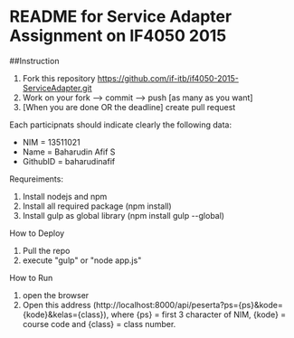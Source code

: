 # README for Service Adapter Assignment on IF4050 2015

##Instruction
1. Fork this repository https://github.com/if-itb/if4050-2015-ServiceAdapter.git
2. Work on your fork --> commit --> push [as many as you want]
3. [When you are done OR the deadline] create pull request  

Each participnats should indicate clearly the following data:
 * NIM      = 13511021
 * Name     = Baharudin Afif S
 * GithubID = baharudinafif

Requreiments:
 1. Install nodejs and npm
 2. Install all required package (npm install)
 3. Install gulp as global library (npm install gulp --global)

How to Deploy
 1. Pull the repo
 2. execute "gulp" or "node app.js"
 
How to Run
 1. open the browser
 2. Open this address (http://localhost:8000/api/peserta?ps={ps}&kode={kode}&kelas={class}), where {ps} = first 3 character of NIM, {kode} = course code and {class} = class number.
 
